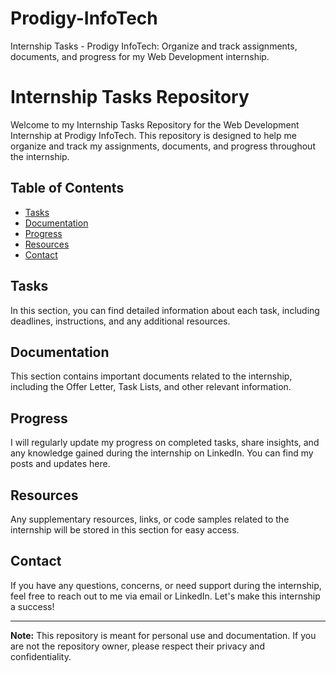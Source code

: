 # Prodigy-InfoTech
Internship Tasks - Prodigy InfoTech: Organize and track assignments, documents, and progress for my Web Development internship.

# Internship Tasks Repository

Welcome to my Internship Tasks Repository for the Web Development Internship at Prodigy InfoTech. This repository is designed to help me organize and track my assignments, documents, and progress throughout the internship.

## Table of Contents

- [Tasks](#tasks)
- [Documentation](#documentation)
- [Progress](#progress)
- [Resources](#resources)
- [Contact](#contact)

## Tasks

In this section, you can find detailed information about each task, including deadlines, instructions, and any additional resources.

## Documentation

This section contains important documents related to the internship, including the Offer Letter, Task Lists, and other relevant information.

## Progress

I will regularly update my progress on completed tasks, share insights, and any knowledge gained during the internship on LinkedIn. You can find my posts and updates here.

## Resources

Any supplementary resources, links, or code samples related to the internship will be stored in this section for easy access.

## Contact

If you have any questions, concerns, or need support during the internship, feel free to reach out to me via email or LinkedIn. Let's make this internship a success!

---

**Note:** This repository is meant for personal use and documentation. If you are not the repository owner, please respect their privacy and confidentiality.
